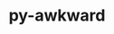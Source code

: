 ---
title: "py-awkward"
layout: cache
categories: [package, develop]
meta: {"versions": ["1.10.3", "2.6.6"], "compilers": ["gcc@=11.4.0"], "oss": ["ubuntu22.04"], "platforms": ["linux"], "targets": ["x86_64_v3"], "stacks": ["hep", "root"], "num_specs": 8, "num_specs_by_stack": {"root": 8, "hep": 8}}
spec_details: [{"hash": "p3o5szl3li57lmbfmfk333hwrg2ltqtm", "compiler": "gcc@=11.4.0", "versions": ["1.10.3"], "os": "ubuntu22.04", "platform": "linux", "target": "x86_64_v3", "variants": ["build_system=python_pip"], "stacks": ["root", "hep"], "size": "-", "tarball": "https://binaries.spack.io/develop/build_cache/linux-ubuntu22.04-x86_64_v3/gcc-11.4.0/py-awkward-1.10.3/linux-ubuntu22.04-x86_64_v3-gcc-11.4.0-py-awkward-1.10.3-p3o5szl3li57lmbfmfk333hwrg2ltqtm.spack"}, {"hash": "5clmpmtzisaxkvxlzreaff4buxyq7l3r", "compiler": "gcc@=11.4.0", "versions": ["2.6.6"], "os": "ubuntu22.04", "platform": "linux", "target": "x86_64_v3", "variants": ["build_system=python_pip"], "stacks": ["root", "hep"], "size": "-", "tarball": "https://binaries.spack.io/develop/build_cache/linux-ubuntu22.04-x86_64_v3/gcc-11.4.0/py-awkward-2.6.6/linux-ubuntu22.04-x86_64_v3-gcc-11.4.0-py-awkward-2.6.6-5clmpmtzisaxkvxlzreaff4buxyq7l3r.spack"}, {"hash": "dhk42yt2bkofe2wsjfxvjbl4mzvqlmdt", "compiler": "gcc@=11.4.0", "versions": ["2.6.6"], "os": "ubuntu22.04", "platform": "linux", "target": "x86_64_v3", "variants": ["build_system=python_pip"], "stacks": ["root", "hep"], "size": "-", "tarball": "https://binaries.spack.io/develop/build_cache/linux-ubuntu22.04-x86_64_v3/gcc-11.4.0/py-awkward-2.6.6/linux-ubuntu22.04-x86_64_v3-gcc-11.4.0-py-awkward-2.6.6-dhk42yt2bkofe2wsjfxvjbl4mzvqlmdt.spack"}, {"hash": "fo5xwb5qu4gmqvhirffn7ld4z65khc2k", "compiler": "gcc@=11.4.0", "versions": ["2.6.6"], "os": "ubuntu22.04", "platform": "linux", "target": "x86_64_v3", "variants": ["build_system=python_pip"], "stacks": ["root", "hep"], "size": "-", "tarball": "https://binaries.spack.io/develop/build_cache/linux-ubuntu22.04-x86_64_v3/gcc-11.4.0/py-awkward-2.6.6/linux-ubuntu22.04-x86_64_v3-gcc-11.4.0-py-awkward-2.6.6-fo5xwb5qu4gmqvhirffn7ld4z65khc2k.spack"}, {"hash": "igxwav5sgcqvp7nm6cpieekglthvccgi", "compiler": "gcc@=11.4.0", "versions": ["2.6.6"], "os": "ubuntu22.04", "platform": "linux", "target": "x86_64_v3", "variants": ["build_system=python_pip"], "stacks": ["root", "hep"], "size": "-", "tarball": "https://binaries.spack.io/develop/build_cache/linux-ubuntu22.04-x86_64_v3/gcc-11.4.0/py-awkward-2.6.6/linux-ubuntu22.04-x86_64_v3-gcc-11.4.0-py-awkward-2.6.6-igxwav5sgcqvp7nm6cpieekglthvccgi.spack"}, {"hash": "maen74e5zt2dv7o6ymbokfptng37pola", "compiler": "gcc@=11.4.0", "versions": ["2.6.6"], "os": "ubuntu22.04", "platform": "linux", "target": "x86_64_v3", "variants": ["build_system=python_pip"], "stacks": ["root", "hep"], "size": "-", "tarball": "https://binaries.spack.io/develop/build_cache/linux-ubuntu22.04-x86_64_v3/gcc-11.4.0/py-awkward-2.6.6/linux-ubuntu22.04-x86_64_v3-gcc-11.4.0-py-awkward-2.6.6-maen74e5zt2dv7o6ymbokfptng37pola.spack"}, {"hash": "ra22jwzh2as4wynhp6y77npr6mjnmrxf", "compiler": "gcc@=11.4.0", "versions": ["2.6.6"], "os": "ubuntu22.04", "platform": "linux", "target": "x86_64_v3", "variants": ["build_system=python_pip"], "stacks": ["root", "hep"], "size": "-", "tarball": "https://binaries.spack.io/develop/build_cache/linux-ubuntu22.04-x86_64_v3/gcc-11.4.0/py-awkward-2.6.6/linux-ubuntu22.04-x86_64_v3-gcc-11.4.0-py-awkward-2.6.6-ra22jwzh2as4wynhp6y77npr6mjnmrxf.spack"}, {"hash": "x2fbkldgeaphiaav44y2tqkt6incxp4x", "compiler": "gcc@=11.4.0", "versions": ["2.6.6"], "os": "ubuntu22.04", "platform": "linux", "target": "x86_64_v3", "variants": ["build_system=python_pip"], "stacks": ["root", "hep"], "size": "-", "tarball": "https://binaries.spack.io/develop/build_cache/linux-ubuntu22.04-x86_64_v3/gcc-11.4.0/py-awkward-2.6.6/linux-ubuntu22.04-x86_64_v3-gcc-11.4.0-py-awkward-2.6.6-x2fbkldgeaphiaav44y2tqkt6incxp4x.spack"}]
---